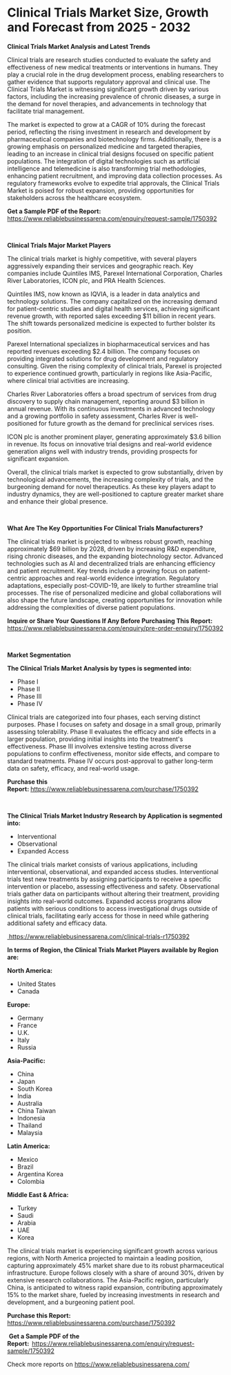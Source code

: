 <p><h1>Clinical Trials Market Size, Growth and Forecast from 2025 - 2032</h1></p><p><strong>Clinical Trials Market Analysis and Latest Trends</strong></p>
<p><p>Clinical trials are research studies conducted to evaluate the safety and effectiveness of new medical treatments or interventions in humans. They play a crucial role in the drug development process, enabling researchers to gather evidence that supports regulatory approval and clinical use. The Clinical Trials Market is witnessing significant growth driven by various factors, including the increasing prevalence of chronic diseases, a surge in the demand for novel therapies, and advancements in technology that facilitate trial management.</p><p>The market is expected to grow at a CAGR of 10% during the forecast period, reflecting the rising investment in research and development by pharmaceutical companies and biotechnology firms. Additionally, there is a growing emphasis on personalized medicine and targeted therapies, leading to an increase in clinical trial designs focused on specific patient populations. The integration of digital technologies such as artificial intelligence and telemedicine is also transforming trial methodologies, enhancing patient recruitment, and improving data collection processes. As regulatory frameworks evolve to expedite trial approvals, the Clinical Trials Market is poised for robust expansion, providing opportunities for stakeholders across the healthcare ecosystem.</p></p>
<p><strong>Get a Sample PDF of the Report:&nbsp;</strong> <a href="https://www.reliablebusinessarena.com/enquiry/request-sample/1750392?utm_campaign=2738&utm_medium=2&utm_source=Github&utm_content=ia&utm_term=03032025&utm_id=clinical-trials">https://www.reliablebusinessarena.com/enquiry/request-sample/1750392</a></p>
<p>&nbsp;</p>
<p><strong>Clinical Trials Major Market Players</strong></p>
<p><p>The clinical trials market is highly competitive, with several players aggressively expanding their services and geographic reach. Key companies include Quintiles IMS, Parexel International Corporation, Charles River Laboratories, ICON plc, and PRA Health Sciences. </p><p>Quintiles IMS, now known as IQVIA, is a leader in data analytics and technology solutions. The company capitalized on the increasing demand for patient-centric studies and digital health services, achieving significant revenue growth, with reported sales exceeding $11 billion in recent years. The shift towards personalized medicine is expected to further bolster its position.</p><p>Parexel International specializes in biopharmaceutical services and has reported revenues exceeding $2.4 billion. The company focuses on providing integrated solutions for drug development and regulatory consulting. Given the rising complexity of clinical trials, Parexel is projected to experience continued growth, particularly in regions like Asia-Pacific, where clinical trial activities are increasing.</p><p>Charles River Laboratories offers a broad spectrum of services from drug discovery to supply chain management, reporting around $3 billion in annual revenue. With its continuous investments in advanced technology and a growing portfolio in safety assessment, Charles River is well-positioned for future growth as the demand for preclinical services rises.</p><p>ICON plc is another prominent player, generating approximately $3.6 billion in revenue. Its focus on innovative trial designs and real-world evidence generation aligns well with industry trends, providing prospects for significant expansion.</p><p>Overall, the clinical trials market is expected to grow substantially, driven by technological advancements, the increasing complexity of trials, and the burgeoning demand for novel therapeutics. As these key players adapt to industry dynamics, they are well-positioned to capture greater market share and enhance their global presence.</p></p>
<p>&nbsp;</p>
<p><strong>What Are The Key Opportunities For Clinical Trials Manufacturers?</strong></p>
<p><p>The clinical trials market is projected to witness robust growth, reaching approximately $69 billion by 2028, driven by increasing R&D expenditure, rising chronic diseases, and the expanding biotechnology sector. Advanced technologies such as AI and decentralized trials are enhancing efficiency and patient recruitment. Key trends include a growing focus on patient-centric approaches and real-world evidence integration. Regulatory adaptations, especially post-COVID-19, are likely to further streamline trial processes. The rise of personalized medicine and global collaborations will also shape the future landscape, creating opportunities for innovation while addressing the complexities of diverse patient populations.</p></p>
<p><strong>Inquire or Share Your Questions If Any Before Purchasing This Report:</strong> <a href="https://www.reliablebusinessarena.com/enquiry/pre-order-enquiry/1750392?utm_campaign=2738&utm_medium=2&utm_source=Github&utm_content=ia&utm_term=03032025&utm_id=clinical-trials">https://www.reliablebusinessarena.com/enquiry/pre-order-enquiry/1750392</a></p>
<p>&nbsp;</p>
<p><strong>Market Segmentation</strong></p>
<p><strong>The Clinical Trials Market Analysis by types is segmented into:</strong></p>
<p><ul><li>Phase I</li><li>Phase II</li><li>Phase III</li><li>Phase IV</li></ul></p>
<p><p>Clinical trials are categorized into four phases, each serving distinct purposes. Phase I focuses on safety and dosage in a small group, primarily assessing tolerability. Phase II evaluates the efficacy and side effects in a larger population, providing initial insights into the treatment's effectiveness. Phase III involves extensive testing across diverse populations to confirm effectiveness, monitor side effects, and compare to standard treatments. Phase IV occurs post-approval to gather long-term data on safety, efficacy, and real-world usage.</p></p>
<p><strong>Purchase this Report:&nbsp;</strong><a href="https://www.reliablebusinessarena.com/purchase/1750392?utm_campaign=2738&utm_medium=2&utm_source=Github&utm_content=ia&utm_term=03032025&utm_id=clinical-trials">https://www.reliablebusinessarena.com/purchase/1750392</a></p>
<p>&nbsp;</p>
<p><strong>The Clinical Trials Market Industry Research by Application is segmented into:</strong></p>
<p><ul><li>Interventional</li><li>Observational</li><li>Expanded Access</li></ul></p>
<p><p>The clinical trials market consists of various applications, including interventional, observational, and expanded access studies. Interventional trials test new treatments by assigning participants to receive a specific intervention or placebo, assessing effectiveness and safety. Observational trials gather data on participants without altering their treatment, providing insights into real-world outcomes. Expanded access programs allow patients with serious conditions to access investigational drugs outside of clinical trials, facilitating early access for those in need while gathering additional safety and efficacy data.</p></p>
<p><a href="https://www.reliablebusinessarena.com/clinical-trials-r1750392?utm_campaign=2738&utm_medium=2&utm_source=Github&utm_content=ia&utm_term=03032025&utm_id=clinical-trials">&nbsp;https://www.reliablebusinessarena.com/clinical-trials-r1750392</a></p>
<p><strong>In terms of Region, the Clinical Trials Market Players available by Region are:</strong></p>
<p>
    <p> <strong> North America: </strong>
        <ul>
            <li>United States</li>
            <li>Canada</li>
        </ul>
        </p> 
    <p> <strong> Europe: </strong>
        <ul>
            <li>Germany</li>
            <li>France</li>
            <li>U.K.</li>
            <li>Italy</li>
            <li>Russia</li>
        </ul>
        </p> 
    <p> <strong> Asia-Pacific: </strong>
        <ul>
            <li>China</li>
            <li>Japan</li>
            <li>South Korea</li>
            <li>India</li>
            <li>Australia</li>
            <li>China Taiwan</li>
            <li>Indonesia</li>
            <li>Thailand</li>
            <li>Malaysia</li>
        </ul>
        </p> 
    <p> <strong> Latin America: </strong>
        <ul>
            <li>Mexico</li>
            <li>Brazil</li>
            <li>Argentina Korea</li>
            <li>Colombia</li>
        </ul>
        </p> 
    <p> <strong> Middle East & Africa: </strong>
        <ul>
            <li>Turkey</li>
            <li>Saudi</li>
            <li>Arabia</li>
            <li>UAE</li>
            <li>Korea</li>
        </ul>
    </p>
    </p>
<p><p>The clinical trials market is experiencing significant growth across various regions, with North America projected to maintain a leading position, capturing approximately 45% market share due to its robust pharmaceutical infrastructure. Europe follows closely with a share of around 30%, driven by extensive research collaborations. The Asia-Pacific region, particularly China, is anticipated to witness rapid expansion, contributing approximately 15% to the market share, fueled by increasing investments in research and development, and a burgeoning patient pool.</p></p>
<p><strong>Purchase this Report: </strong><a href="https://www.reliablebusinessarena.com/purchase/1750392?utm_campaign=2738&utm_medium=2&utm_source=Github&utm_content=ia&utm_term=03032025&utm_id=clinical-trials">https://www.reliablebusinessarena.com/purchase/1750392</a></p>
<p>&nbsp;<strong>Get a Sample PDF of the Report:&nbsp;&nbsp;</strong><a href="https://www.reliablebusinessarena.com/enquiry/request-sample/1750392?utm_campaign=2738&utm_medium=2&utm_source=Github&utm_content=ia&utm_term=03032025&utm_id=clinical-trials">https://www.reliablebusinessarena.com/enquiry/request-sample/1750392</a></p>
<p><strong></strong></p>
<p>Check more reports on <a href="https://www.reliablebusinessarena.com/?utm_campaign=2738&utm_medium=2&utm_source=Github&utm_content=ia&utm_term=03032025&utm_id=clinical-trials">https://www.reliablebusinessarena.com/</a></p>